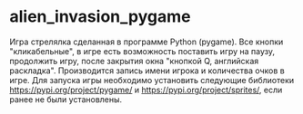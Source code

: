 # alien_invasion_pygame
Игра стрелялка сделанная в программе Python (pygame).  Все кнопки "кликабельные", в игре есть возможность поставить игру на паузу, продолжить игру, после закрытия окна "кнопкой Q, английская раскладка". Производится запись имени игрока и количества очков в игре. Для запуска игры необходимо установить следующие библиотеки https://pypi.org/project/pygame/ и https://pypi.org/project/sprites/, если ранее не были установлены.
